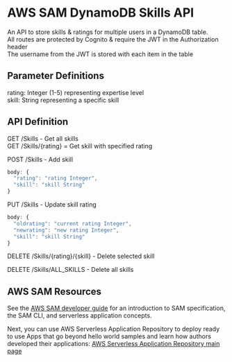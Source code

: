# AWS SAM DynamoDB Skills API

An API to store skills & ratings for multiple users in a DynamoDB table.<br>
All routes are protected by Cognito & require the JWT in the Authorization header<br>
The username from the JWT is stored with each item in the table<br> 

## Parameter Definitions
rating: Integer (1-5) representing expertise level<br>
skill: String representing a specific skill<br>

## API Definition

GET /Skills - Get all skills<br>
GET /Skills/{rating} = Get skill with specified rating<br>

POST /Skills - Add skill
```js
body: {
  "rating": "rating Integer",
  "skill": "skill String"
}
```

PUT /Skills - Update skill rating
```js
body: {
  "oldrating": "current rating Integer",
  "newrating": "new rating Integer",
  "skill": "skill String"
}
```

DELETE /Skills/{rating}/{skill} - Delete selected skill

DELETE /Skills/ALL_SKILLS - Delete all skills



## AWS SAM Resources

See the [AWS SAM developer guide](https://docs.aws.amazon.com/serverless-application-model/latest/developerguide/what-is-sam.html) for an introduction to SAM specification, the SAM CLI, and serverless application concepts.

Next, you can use AWS Serverless Application Repository to deploy ready to use Apps that go beyond hello world samples and learn how authors developed their applications: [AWS Serverless Application Repository main page](https://aws.amazon.com/serverless/serverlessrepo/)
